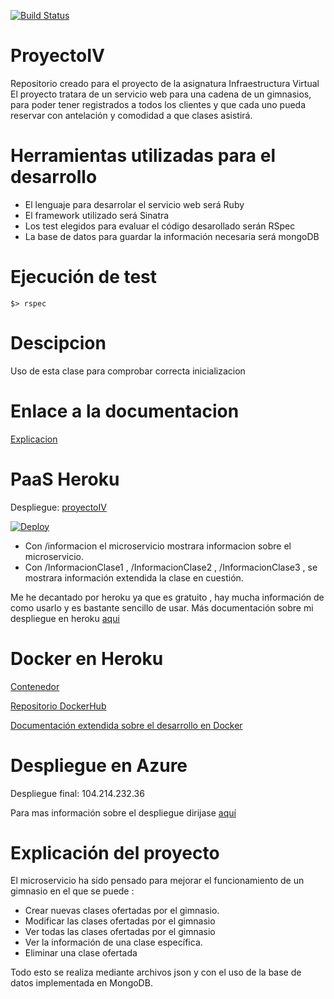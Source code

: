 [![Build Status](https://travis-ci.org/juanmaLC/ProyectoIV.svg?branch=master)](https://travis-ci.org/juanmaLC/ProyectoIV)

# ProyectoIV
Repositorio creado para el proyecto de la asignatura Infraestructura Virtual
El proyecto tratara de un servicio web para una cadena de un gimnasios, para poder tener registrados
a todos los clientes y que cada uno pueda reservar con antelación y comodidad a que clases asistirá.




# Herramientas utilizadas para el desarrollo
- El lenguaje para desarrolar el servicio web será Ruby
- El framework utilizado será Sinatra
- Los test elegidos para evaluar el código desarollado serán RSpec
- La base de datos para guardar la información necesaria será mongoDB


# Ejecución de test 

    $> rspec
    
    
    
 
# Descipcion
 

Uso de esta clase para comprobar correcta inicializacion

# Enlace a la documentacion
[Explicacion](https://github.com/juanmaLC/ProyectoIV/blob/master/docs/testIntegracion.md) 


# PaaS Heroku


Despliegue: [proyectoIV](https://proyectoiv1819.herokuapp.com/) 

[![Deploy](https://www.herokucdn.com/deploy/button.svg)](https://proyectoiv1819.herokuapp.com/)


- Con /informacion el microservicio mostrara informacion sobre el microservicio.
- Con /InformacionClase1 , /InformacionClase2 , /InformacionClase3 , se mostrara información extendida la clase en cuestión.


Me he decantado por heroku ya que es gratuito , hay mucha información de como usarlo y es bastante sencillo de usar.
Más documentación sobre mi despliegue en heroku [aqui](https://github.com/juanmaLC/ProyectoIV/blob/master/docs/herokuExplicacion.md) 

# Docker en Heroku

[Contenedor](https://proyectoiv1819docker.herokuapp.com/) 

[Repositorio DockerHub](https://hub.docker.com/r/juanmalc/proyectoiv/)

[Documentación extendida sobre el desarrollo en Docker](https://github.com/juanmaLC/ProyectoIV/blob/master/docs/docker.md)  

# Despliegue en Azure

Despliegue final: 104.214.232.36


Para mas información sobre el despliegue dirijase [aquí](https://github.com/juanmaLC/ProyectoIV/blob/master/docs/azure.md) 


# Explicación del proyecto

El microservicio ha sido pensado para mejorar el funcionamiento de un gimnasio en el que se puede :

- Crear nuevas clases ofertadas por el gimnasio.
- Modificar las clases ofertadas por el gimnasio
- Ver todas las clases ofertadas por el gimnasio
- Ver la información de una clase específica.
- Eliminar una clase ofertada

Todo esto se realiza mediante archivos json y con el uso de la base de datos implementada en MongoDB.